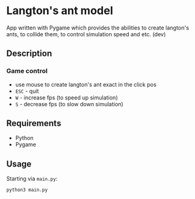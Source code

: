 # Langton's ant model
App written with Pygame which provides the abilities to create langton's ants, to collide them, to control simulation speed and etc. (dev)
## Description
### Game control 
* use mouse to create langton's ant exact in the click pos
* ```ESC``` - quit
* ```W``` - increase fps (to speed up simulation)
* ```S``` - decrease fps (to slow down simulation)

## Requirements
* Python
* Pygame
## Usage
Starting via ```main.py```:
```bash
python3 main.py
````
